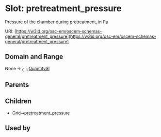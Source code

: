 
# Slot: pretreatment_pressure

Pressure of the chamber during pretreatment, in Pa

URI: [https://w3id.org/osc-em/oscem-schemas-general/pretreatment_pressure](https://w3id.org/osc-em/oscem-schemas-general/pretreatment_pressure)


## Domain and Range

None &#8594;  <sub>0..1</sub> [QuantitySI](QuantitySI.md)

## Parents


## Children

 *  [Grid➞pretreatment_pressure](Grid_pretreatment_pressure.md)

## Used by


